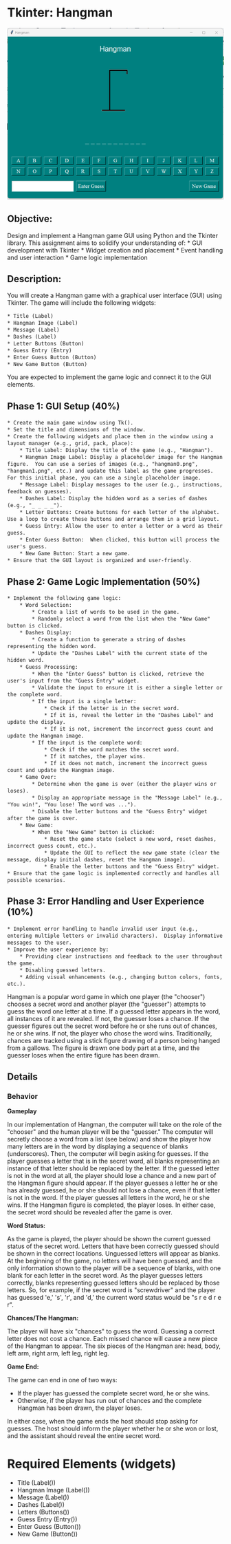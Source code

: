 # Tkinter: Hangman

![Hangman](images/hangman.png)


## Objective:
Design and implement a Hangman game GUI using Python and the Tkinter library. This assignment aims to solidify your understanding of:
    * GUI development with Tkinter
    * Widget creation and placement
    * Event handling and user interaction
    * Game logic implementation

## Description:
You will create a Hangman game with a graphical user interface (GUI) using Tkinter. The game will include the following widgets:

    * Title (Label)
    * Hangman Image (Label)
    * Message (Label)
    * Dashes (Label)
    * Letter Buttons (Button)
    * Guess Entry (Entry)
    * Enter Guess Button (Button)
    * New Game Button (Button)

You are expected to implement the game logic and connect it to the GUI elements.

## Phase 1: GUI Setup (40%)
    * Create the main game window using Tk().
    * Set the title and dimensions of the window.
    * Create the following widgets and place them in the window using a layout manager (e.g., grid, pack, place):
        * Title Label: Display the title of the game (e.g., "Hangman").
        * Hangman Image Label: Display a placeholder image for the Hangman figure.  You can use a series of images (e.g., "hangman0.png", "hangman1.png", etc.) and update this label as the game progresses.  For this initial phase, you can use a single placeholder image.
        * Message Label: Display messages to the user (e.g., instructions, feedback on guesses).
        * Dashes Label: Display the hidden word as a series of dashes (e.g., "_ _ _ _").
        * Letter Buttons: Create buttons for each letter of the alphabet.  Use a loop to create these buttons and arrange them in a grid layout.
        * Guess Entry: Allow the user to enter a letter or a word as their guess.
        * Enter Guess Button:  When clicked, this button will process the user's guess.
        * New Game Button: Start a new game.
    * Ensure that the GUI layout is organized and user-friendly.

## Phase 2: Game Logic Implementation (50%)
    * Implement the following game logic:
        * Word Selection:
            * Create a list of words to be used in the game.
            * Randomly select a word from the list when the "New Game" button is clicked.
        * Dashes Display:
            * Create a function to generate a string of dashes representing the hidden word.
            * Update the "Dashes Label" with the current state of the hidden word.
        * Guess Processing:
            * When the "Enter Guess" button is clicked, retrieve the user's input from the "Guess Entry" widget.
            * Validate the input to ensure it is either a single letter or the complete word.
            * If the input is a single letter:
                * Check if the letter is in the secret word.
                * If it is, reveal the letter in the "Dashes Label" and update the display.
                * If it is not, increment the incorrect guess count and update the Hangman image.
            * If the input is the complete word:
                * Check if the word matches the secret word.
                * If it matches, the player wins.
                * If it does not match, increment the incorrect guess count and update the Hangman image.
        * Game Over:
            * Determine when the game is over (either the player wins or loses).
            * Display an appropriate message in the "Message Label" (e.g., "You win!", "You lose! The word was ...").
            * Disable the letter buttons and the "Guess Entry" widget after the game is over.
        * New Game:
            * When the "New Game" button is clicked:
                * Reset the game state (select a new word, reset dashes, incorrect guess count, etc.).
                * Update the GUI to reflect the new game state (clear the message, display initial dashes, reset the Hangman image).
                * Enable the letter buttons and the "Guess Entry" widget.
    * Ensure that the game logic is implemented correctly and handles all possible scenarios.

## Phase 3: Error Handling and User Experience (10%)
    * Implement error handling to handle invalid user input (e.g., entering multiple letters or invalid characters).  Display informative messages to the user.
    * Improve the user experience by:
        * Providing clear instructions and feedback to the user throughout the game.
        * Disabling guessed letters.
        * Adding visual enhancements (e.g., changing button colors, fonts, etc.).
Hangman is a popular word game in which one player (the "chooser") chooses a secret word and another  player (the "guesser") attempts to guess the word one letter at a time. If a guessed letter appears in the word,  all instances of it are revealed. If not, the guesser loses a chance. If the guesser figures out the secret word  before he or she runs out of chances, he or she wins. If not, the player who chose the word wins. Traditionally,  chances are tracked using a stick figure drawing of a person being hanged from a gallows. The figure is drawn  one body part at a time, and the guesser loses when the entire figure has been drawn.

## Details 
### Behavior 
**Gameplay** 

In our implementation of Hangman, the computer will take on the role of the "chooser" and the  human player will be the "guesser." The computer will secretly choose a word from a list (see  below) and show the player how many letters are in the word by displaying a sequence of  blanks (underscores). Then, the computer will begin asking for guesses. If the player guesses a  letter that is in the secret word, all blanks representing an instance of that letter should be  replaced by the letter. If the guessed letter is not in the word at all, the player should lose a  chance and a new part of the Hangman figure should appear. If the player guesses a letter he or  she has already guessed, he or she should not lose a chance, even if that letter is not in the  word. If the player guesses all letters in the word, he or she wins. If the Hangman figure is  completed, the player loses. In either case, the secret word should be revealed after the game  is over.

**Word Status:** 

As the game is played, the player should be shown the current guessed status of the secret word. Letters that have been correctly guessed should be shown in the correct locations.  Unguessed letters will appear as blanks. At the beginning of the game, no letters will have been  guessed, and the only information shown to the player will be a sequence of blanks, with one  blank for each letter in the secret word. As the player guesses letters correctly, blanks representing guessed letters should be replaced by those letters. So, for example, if the secret  word is "screwdriver" and the player has guessed 'e,' 's', 'r', and 'd,' the current word status  would be "s r e d r e r". 

**Chances/The Hangman:** 

The player will have six "chances" to guess the word. Guessing a correct letter does not cost a  chance. Each missed chance will cause a new piece of the Hangman to appear. The six pieces of  the Hangman are: head, body, left arm, right arm, left leg, right leg. 

**Game End:** 

The game can end in one of two ways: 
- If the player has guessed the complete secret word, he or she wins. 
- Otherwise, if the player has run out of chances and the complete Hangman has been drawn, the player loses.

In either case, when the game ends the host should stop asking for guesses. The host should  inform the player whether he or she won or lost, and the assistant should reveal the entire  secret word.

# Required Elements (widgets)
- Title (Label())
- Hangman Image (Label())
- Message (Label())
- Dashes (Label())
- Letters (Buttons())
- Guess Entry (Entry())
- Enter Guess (Button())
- New Game (Button())

